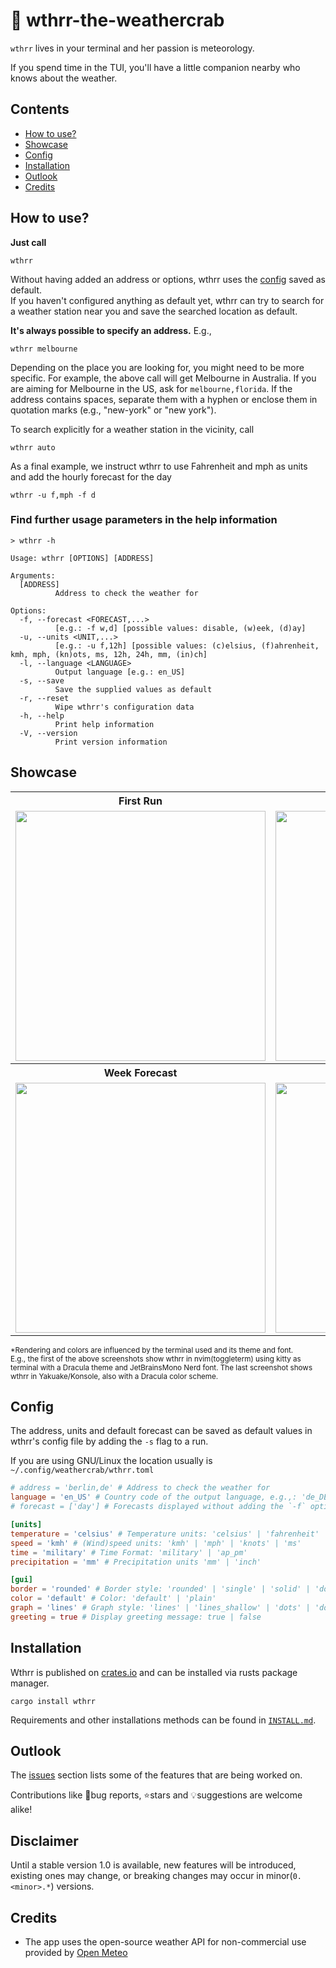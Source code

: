 # 🦀 wthrr-the-weathercrab

`wthrr` lives in your terminal and her passion is meteorology.

If you spend time in the TUI, you'll have a little companion nearby who knows about the weather.

## Contents

- [How to use?](https://github.com/tobealive/wthrr-the-weathercrab#how-to-use)
- [Showcase](https://github.com/tobealive/wthrr-the-weathercrab#showcase)
- [Config](https://github.com/tobealive/wthrr-the-weathercrab#config)
- [Installation](https://github.com/tobealive/wthrr-the-weathercrab#installation)
- [Outlook](https://github.com/tobealive/wthrr-the-weathercrab#outlook)
- [Credits](https://github.com/tobealive/wthrr-the-weathercrab#credits)

## How to use?

**Just call**

```
wthrr
```

Without having added an address or options, wthrr uses the [config](https://github.com/tobealive/wthrr-the-weathercrab#config) saved as default.<br>
If you haven't configured anything as default yet, wthrr can try to search for a weather station near you and save the searched location as default.

**It's always possible to specify an address.** E.g.,

```
wthrr melbourne
```

Depending on the place you are looking for, you might need to be more specific.
For example, the above call will get Melbourne in Australia. If you are aiming for Melbourne in the US, ask for `melbourne,florida`.
If the address contains spaces, separate them with a hyphen or enclose them in quotation marks (e.g., "new-york" or "new york").

To search explicitly for a weather station in the vicinity, call

```
wthrr auto
```

As a final example, we instruct wthrr to use Fahrenheit and mph as units and add the hourly forecast for the day

```
wthrr -u f,mph -f d
```

### Find further usage parameters in the help information

```
> wthrr -h

Usage: wthrr [OPTIONS] [ADDRESS]

Arguments:
  [ADDRESS]
          Address to check the weather for

Options:
  -f, --forecast <FORECAST,...>
          [e.g.: -f w,d] [possible values: disable, (w)eek, (d)ay]
  -u, --units <UNIT,...>
          [e.g.: -u f,12h] [possible values: (c)elsius, (f)ahrenheit, kmh, mph, (kn)ots, ms, 12h, 24h, mm, (in)ch]
  -l, --language <LANGUAGE>
          Output language [e.g.: en_US]
  -s, --save
          Save the supplied values as default
  -r, --reset
          Wipe wthrr's configuration data
  -h, --help
          Print help information
  -V, --version
          Print version information
```

## Showcase

<table>
  <tr>
    <th align="center">First Run</th>
    <th align="center">Hourly Forecast</th>
  </tr>
  <tr>
    <td align="center">
      <a href="https://user-images.githubusercontent.com/34311583/219735581-8036590f-8354-47fb-a31f-055be79c9229.png" target="_blank">
        <img alt="" width="400" src="https://user-images.githubusercontent.com/34311583/219735581-8036590f-8354-47fb-a31f-055be79c9229.png" />
      </a>
    </td>
    <td align="center">
      <a href="https://user-images.githubusercontent.com/34311583/219735474-d8e2899d-c209-46d3-a5cd-bea4ed41ac3c.png" target="_blank">
        <img alt="" width="400" src="https://user-images.githubusercontent.com/34311583/219735474-d8e2899d-c209-46d3-a5cd-bea4ed41ac3c.png" />
      </a>
    </td>
  </tr>
  <tr>
    <th align="center">Week Forecast</th>
    <th align="center">*Terminal Colors</th>
  </tr>
  <tr>
    <td align="center">
      <a href="https://user-images.githubusercontent.com/34311583/219735452-9766d692-a79b-4a5a-a903-30a3339cc684.png" target="_blank">
        <img alt="" width="400" src="https://user-images.githubusercontent.com/34311583/219735452-9766d692-a79b-4a5a-a903-30a3339cc684.png" />
      </a>
    </td>
    <td align="center">
      <a href="https://user-images.githubusercontent.com/34311583/219735417-6376c599-4b90-4066-8808-d9bd8649ae64.png" target="_blank">
        <img alt="" width="400" src="https://user-images.githubusercontent.com/34311583/219735417-6376c599-4b90-4066-8808-d9bd8649ae64.png" />
      </a>
    </td>
  </tr>
</table>

<sup>\*Rendering and colors are influenced by the terminal used and its theme and font.<br>
E.g., the first of the above screenshots show wthrr in nvim(toggleterm) using kitty as terminal with a Dracula theme and JetBrainsMono Nerd font. The last screenshot shows wthrr in Yakuake/Konsole, also with a Dracula color scheme.</sup>

## Config

The address, units and default forecast can be saved as default values in wthrr's config file by adding the `-s` flag to a run.

If you are using GNU/Linux the location usually is `~/.config/weathercrab/wthrr.toml`

```toml
# address = 'berlin,de' # Address to check the weather for
language = 'en_US' # Country code of the output language, e.g.,: 'de_DE'
# forecast = ['day'] # Forecasts displayed without adding the `-f` option: ['day'] | ['week'] | ['day', 'week']

[units]
temperature = 'celsius' # Temperature units: 'celsius' | 'fahrenheit'
speed = 'kmh' # (Wind)speed units: 'kmh' | 'mph' | 'knots' | 'ms'
time = 'military' # Time Format: 'military' | 'ap_pm'
precipitation = 'mm' # Precipitation units 'mm' | 'inch'

[gui]
border = 'rounded' # Border style: 'rounded' | 'single' | 'solid' | 'double'
color = 'default' # Color: 'default' | 'plain'
graph = 'lines' # Graph style: 'lines' | 'lines_shallow' | 'dots' | 'dots_double'
greeting = true # Display greeting message: true | false
```

## Installation

Wthrr is published on [crates.io](https://crates.io/crates/wthrr) and can be installed via rusts package manager.

```
cargo install wthrr
```

Requirements and other installations methods can be found in [`INSTALL.md`](https://github.com/tobealive/wthrr-the-weathercrab/blob/main/INSTALL.md).

## Outlook

The [issues](https://github.com/tobealive/wthrr-the-weathercrab/issues) section lists some of the features that are being worked on.

Contributions like 🐛bug reports, ⭐️stars and 💡suggestions are welcome alike!

## Disclaimer

Until a stable version 1.0 is available, new features will be introduced, existing ones may change, or breaking changes may occur in minor(`0.<minor>.*`) versions.

## Credits

- The app uses the open-source weather API for non-commercial use provided by [Open Meteo](https://open-meteo.com/en)

